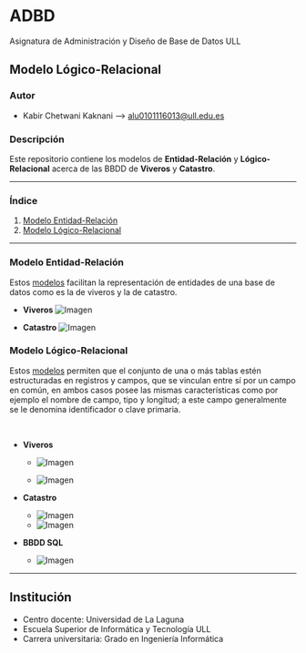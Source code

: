# ADBD
Asignatura de Administración y Diseño de Base de Datos ULL

## Modelo Lógico-Relacional

### Autor
- Kabir Chetwani Kaknani --> <alu0101116013@ull.edu.es>


### Descripción
Este repositorio contiene los modelos de **Entidad-Relación** y **Lógico-Relacional** acerca de las BBDD de **Viveros** y **Catastro**.

___

### Índice

1. [Modelo Entidad-Relación](#id1)
2. [Modelo Lógico-Relacional](#id2)

___


### Modelo Entidad-Relación <a name="id1"></a>
Estos [modelos](https://github.com/alu0101116013/ADBD-Modelo_Logico_Relacional/tree/main/Modelo%20Entidad-Relaci%C3%B3n) facilitan la representación de entidades de una base de datos como es la de viveros y la de catastro.

- **Viveros**
	 ![Imagen](https://github.com/alu0101116013/ADBD-Modelo_Logico_Relacional/blob/main/Modelo%20Entidad-Relaci%C3%B3n/Viveros.png)

- **Catastro**
	 ![Imagen](https://github.com/alu0101116013/ADBD-Modelo_Logico_Relacional/blob/main/Modelo%20Entidad-Relaci%C3%B3n/Catastro.png)

### Modelo Lógico-Relacional <a name="id2"></a>
Estos [modelos](https://github.com/alu0101116013/ADBD-Modelo_Logico_Relacional/tree/main/Modelo%20L%C3%B3gico-Relacional) permiten que el conjunto de una o más tablas estén estructuradas en registros y campos, que se vinculan entre sí por un campo en común, en ambos casos posee las mismas características como por ejemplo el nombre de campo, tipo y longitud; a este campo generalmente se le denomina identificador o clave primaria.

<br>

- **Viveros**

	 - ![Imagen](https://github.com/alu0101116013/ADBD-Modelo_Logico_Relacional/blob/main/Modelo%20L%C3%B3gico-Relacional/viveros.png)

	 - ![Imagen](https://github.com/alu0101116013/ADBD-Modelo_Logico_Relacional/blob/main/Modelo%20L%C3%B3gico-Relacional/viveros_sql.png)

- **Catastro**	

	- ![Imagen](https://github.com/alu0101116013/ADBD-Modelo_Logico_Relacional/blob/main/Modelo%20L%C3%B3gico-Relacional/catastro.png)
	- ![Imagen](https://github.com/alu0101116013/ADBD-Modelo_Logico_Relacional/blob/main/Modelo%20L%C3%B3gico-Relacional/catastro_sql.png)


- **BBDD SQL**

	 - ![Imagen](https://github.com/alu0101116013/ADBD-Modelo_Logico_Relacional/blob/main/Modelo%20L%C3%B3gico-Relacional/database_sql.png)


___

## Institución
* Centro docente: Universidad de La Laguna
* Escuela Superior de Informática y Tecnología ULL
* Carrera universitaria: Grado en Ingeniería Informática
